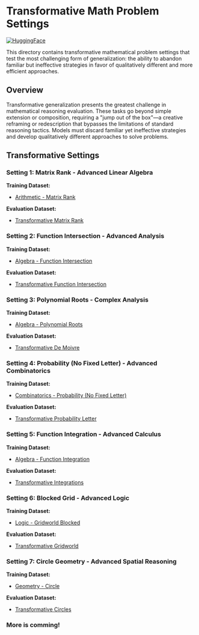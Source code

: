 # Transformative Math Problem Settings
[![HuggingFace](https://img.shields.io/badge/🤗%20HuggingFace-Datasets-yellow)](https://huggingface.co/datasets/allenai/omega-transformative)

This directory contains transformative mathematical problem settings that test the most challenging form of generalization: the ability to abandon familiar but ineffective strategies in favor of qualitatively different and more efficient approaches.

## Overview

Transformative generalization presents the greatest challenge in mathematical reasoning evaluation. These tasks go beyond simple extension or composition, requiring a "jump out of the box"—a creative reframing or redescription that bypasses the limitations of standard reasoning tactics. Models must discard familiar yet ineffective strategies and develop qualitatively different approaches to solve problems.

## Transformative Settings

### Setting 1: Matrix Rank - Advanced Linear Algebra

**Training Dataset:**
- [Arithmetic - Matrix Rank](https://huggingface.co/datasets/sunyiyou/math_arithmetic_matrix_rank_7B_train)

**Evaluation Dataset:**
- [Transformative Matrix Rank](https://huggingface.co/datasets/sunyiyou/math_trans_matrix_rank)

### Setting 2: Function Intersection - Advanced Analysis

**Training Dataset:**
- [Algebra - Function Intersection](https://huggingface.co/datasets/sunyiyou/math_algebra_func_intersection_train)

**Evaluation Dataset:**
- [Transformative Function Intersection](https://huggingface.co/datasets/sunyiyou/math_trans_func_intersection)

### Setting 3: Polynomial Roots - Complex Analysis

**Training Dataset:**
- [Algebra - Polynomial Roots](https://huggingface.co/datasets/sunyiyou/math_algebra_polynomial_roots_7B_train)

**Evaluation Dataset:**
- [Transformative De Moivre](https://huggingface.co/datasets/sunyiyou/math_trans_de_moivre)

### Setting 4: Probability (No Fixed Letter) - Advanced Combinatorics

**Training Dataset:**
- [Combinatorics - Probability (No Fixed Letter)](https://huggingface.co/datasets/sunyiyou/math_combinatory_probability_no-specific-letter-fixed_7B_train)

**Evaluation Dataset:**
- [Transformative Probability Letter](https://huggingface.co/datasets/sunyiyou/math_trans_prob_letter)

### Setting 5: Function Integration - Advanced Calculus

**Training Dataset:**
- [Algebra - Function Integration](https://huggingface.co/datasets/sunyiyou/math_algebra_func_integral_train)

**Evaluation Dataset:**
- [Transformative Integrations](https://huggingface.co/datasets/sunyiyou/math_trans_integrations)

### Setting 6: Blocked Grid - Advanced Logic

**Training Dataset:**
- [Logic - Gridworld Blocked](https://huggingface.co/datasets/sunyiyou/math_logic_gridworld_blocked_7B_train)

**Evaluation Dataset:**
- [Transformative Gridworld](https://huggingface.co/datasets/sunyiyou/math_trans_gridworld)

### Setting 7: Circle Geometry - Advanced Spatial Reasoning

**Training Dataset:**
- [Geometry - Circle](https://huggingface.co/datasets/sunyiyou/math_geometry_circle_7B_train)

**Evaluation Dataset:**
- [Transformative Circles](https://huggingface.co/datasets/sunyiyou/math_trans_circles)

### More is comming!